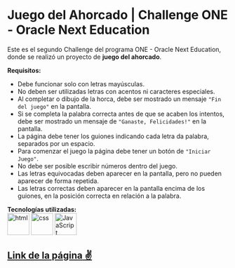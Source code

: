# Juego del Ahorcado | Challenge ONE - Oracle Next Education
Este es el segundo Challenge del programa ONE - Oracle Next Education, donde se realizó un proyecto de **juego del ahorcado**.

**Requisitos:**  
- Debe funcionar solo con letras mayúsculas.
- No deben ser utilizadas letras con acentos ni caracteres especiales.
- Al completar o dibujo de la horca, debe ser mostrado un mensaje `"Fin del juego"` en la pantalla.
- Si se completa la palabra correcta antes de que se acaben los intentos, debe ser mostrado un mensaje de `"Ganaste, Felicidades!"` en la pantalla.
- La página debe tener los guiones indicando cada letra da palabra, separados por un espacio. 
- Para comenzar el juego la página debe tener un botón de `"Iniciar Juego"`.
- No debe ser posible escribir números dentro del juego.
- Las letras equivocadas deben aparecer en la pantalla, pero no pueden aparecer de forma repetida.
- Las letras correctas deben aparecer en la pantalla encima de los guiones, en la posición correcta en relación a la palabra.  

**Tecnologías utilizadas:**  
<img src="https://img.icons8.com/color/344/html-5--v1.png" alt="html" width="50"/>
<img src="https://img.icons8.com/color/344/css3.png" alt="css" width="50"/>
<img src="https://img.icons8.com/color/344/javascript--v1.png" alt="JavaScript" width="50"/>


[**Link de la página** ✌](https://firexfl.github.io/juegoAhorcado/)
---
